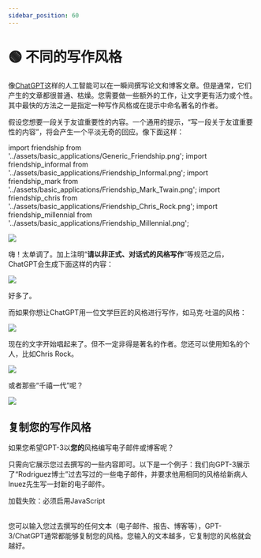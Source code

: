 ```yaml
---
sidebar_position: 60
---
```


# 🟢 不同的写作风格

像[ChatGPT](https://chat.openai.com/chat)这样的人工智能可以在一瞬间撰写论文和博客文章。但是通常，它们产生的文章都很普通、枯燥。您需要做一些额外的工作，让文字更有活力或个性。其中最快的方法之一是指定一种写作风格或在提示中命名著名的作者。

假设您想要一段关于友谊重要性的内容。一个通用的提示，“写一段关于友谊重要性的内容”，将会产生一个平淡无奇的回应。像下面这样：

import friendship from '../assets/basic_applications/Generic_Friendship.png';
import friendship_informal from '../assets/basic_applications/Friendship_Informal.png';
import friendship_mark from '../assets/basic_applications/Friendship_Mark_Twain.png';
import friendship_chris from '../assets/basic_applications/Friendship_Chris_Rock.png';
import friendship_millennial from '../assets/basic_applications/Friendship_Millennial.png';


<div style={{textAlign: 'center'}}>
  <img src={friendship} style={{width: "750px"}} />
</div>

嗨！太单调了。加上注明“**请以非正式、对话式的风格写作**”等规范之后，ChatGPT会生成下面这样的内容：

<div style={{textAlign: 'center'}}>
  <img src={friendship_informal} style={{width: "750px"}} />
</div>

好多了。

而如果你想让ChatGPT用一位文学巨匠的风格进行写作，如马克·吐温的风格：

<div style={{textAlign: 'center'}}>
  <img src={friendship_mark} style={{width: "750px"}} />
</div>

现在的文字开始唱起来了。但不一定非得是著名的作者。您还可以使用知名的个人，比如Chris Rock。

<div style={{textAlign: 'center'}}>
  <img src={friendship_chris} style={{width: "750px"}} />
</div>

或者那些“千禧一代”呢？

<div style={{textAlign: 'center'}}>
  <img src={friendship_millennial} style={{width: "750px"}} />
</div>

## 复制您的写作风格


如果您希望GPT-3以**您的**风格编写电子邮件或博客呢？

只需向它展示您过去撰写的一些内容即可。以下是一个例子：我们向GPT-3展示了“Rodriguez博士”过去写过的一些电子邮件，并要求他用相同的风格给新病人Inuez先生写一封新的电子邮件。

<div trydyno-embed="" openai-model="text-davinci-003" initial-prompt="邮件#1: 主题-预约确认\n\n亲爱的John，\n\n我想确认您与我，Smith博士，于2023年5月1日下午2:30在HealthFirst诊所的预约。我期待着与您见面，讨论您的健康问题。\n\n请提前15分钟到达，填写任何必要的文件，并带上您目前正在服用的任何药物清单。如果您需要重新安排或取消您的预约，请至少提前24小时通知我们。\n\n如果您在预约之前有任何疑问或担忧，请不要犹豫与我们联系。\n\n此致\n敬礼，\nRodriguez博士\n\n邮件#2:主题-检查结果\n\n亲爱的Jane，\n\n我写信是想让您知道，您最近的血液检测结果已出来。您的胆固醇水平在正常范围内，但您的维生素D水平较低。我建议您开始服用维生素D补充剂以改善水平。\n\n基于这些结果，我还建议您在三个月后安排一次随访检查，以重新测试您的维生素D水平。如果您有任何问题或疑虑，请不要犹豫与我们联系。\n\n谢谢您，\nRodriguez博士\n\n邮件#3:主题-随访预约\n\n亲爱的马克，\n\n我想在我们上次约会后跟进一下，看看您的感觉如何。如果您仍然感到背痛或有任何新的担忧，请告诉我，以便我们在即将到来的约会期间讨论。\n\n您的下一次约会已定于2023年6月15日上午10:00在City Health Clinic举行。如果您需要重新安排或取消，请告知我们。\n\n保重，\nRodriguez博士\n\n按照以上电子邮件的风格向Inuez先生写一封邮件，询问他10月5日是否适合检查预约：" initial-response="主题-检查预约\n\n尊敬的Inuez先生，\n\n我希望您过得愉快。我写信是为了询问您10月5日是否适合与我，Rodriguez博士进行检查预约。\n\n在预约期间，我们将讨论您的健康问题和医疗历史的任何变化。请提前15分钟到达，填写任何必要的文件，并带上您目前正在服用的任何药物清单。\n\n如果10月5日不适合您，请告诉我，我们可以找到一个更适合您的日期。\n\n谢谢您，\nRodriguez博士" max-tokens="256" box-rows="18" model-temp="0" top-p="0">
    <noscript>加载失败：必须启用JavaScript</noscript>
</div>
 

<br/>您可以输入您过去撰写的任何文本（电子邮件、报告、博客等），GPT-3/ChatGPT通常都能够复制您的风格。您输入的文本越多，它复制您的风格就会越好。